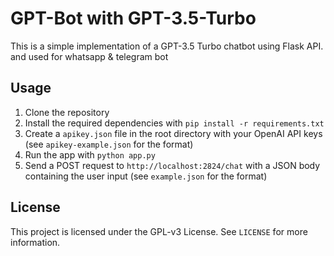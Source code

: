 # GPT-Bot with GPT-3.5-Turbo

This is a simple implementation of a GPT-3.5 Turbo chatbot using Flask API.
and used for whatsapp & telegram bot

## Usage

1. Clone the repository
2. Install the required dependencies with `pip install -r requirements.txt`
3. Create a `apikey.json` file in the root directory with your OpenAI API keys (see `apikey-example.json` for the format)
4. Run the app with `python app.py`
5. Send a POST request to `http://localhost:2824/chat` with a JSON body containing the user input (see `example.json` for the format)

## License

This project is licensed under the GPL-v3 License. See `LICENSE` for more information.
